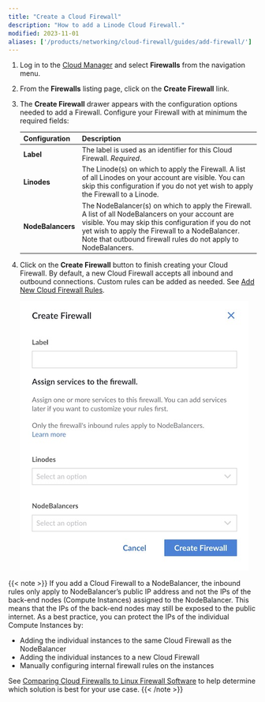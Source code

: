 ```yaml
---
title: "Create a Cloud Firewall"
description: "How to add a Linode Cloud Firewall."
modified: 2023-11-01
aliases: ['/products/networking/cloud-firewall/guides/add-firewall/']
---
```


1. Log in to the [Cloud Manager](https://cloud.linode.com/) and select **Firewalls** from the navigation menu.

1. From the **Firewalls** listing page, click on the **Create Firewall** link.

1. The **Create Firewall** drawer appears with the configuration options needed to add a Firewall. Configure your Firewall with at minimum the required fields:

    | **Configuration** | **Description** |
    | --------------- | --------------- |
    | **Label** | The label is used as an identifier for this Cloud Firewall. *Required*. |
    | **Linodes**| The Linode(s) on which to apply the Firewall. A list of all Linodes on your account are visible. You can skip this configuration if you do not yet wish to apply the Firewall to a Linode. |
    | **NodeBalancers** | The NodeBalancer(s) on which to apply the Firewall. A list of all NodeBalancers on your account are visible. You may skip this configuration if you do not yet wish to apply the Firewall to a NodeBalancer. Note that outbound firewall rules do not apply to NodeBalancers. |


1. Click on the ****Create Firewall**** button to finish creating your Cloud Firewall. By default, a new Cloud Firewall accepts all inbound and outbound connections. Custom rules can be added as needed. See [Add New Cloud Firewall Rules](/docs/products/networking/cloud-firewall/guides/manage-firewall-rules/).

    ![Click on the Create button to create your Firewall.](create-firewall.jpg "Click on the Create button to create your Firewall.")

{{< note >}}
If you add a Cloud Firewall to a NodeBalancer, the inbound rules only apply to NodeBalancer’s public IP address and not the IPs of the back-end nodes (Compute Instances) assigned to the NodeBalancer. This means that the IPs of the back-end nodes may still be exposed to the public internet. As a best practice, you can protect the IPs of the individual Compute Instances by:
- Adding the individual instances to the same Cloud Firewall as the NodeBalancer
- Adding the individual instances to a new Cloud Firewall
- Manually configuring internal firewall rules on the instances

See [Comparing Cloud Firewalls to Linux Firewall Software](/docs/products/networking/cloud-firewall/guides/comparing-firewalls/) to help determine which solution is best for your use case.
{{< /note >}}
